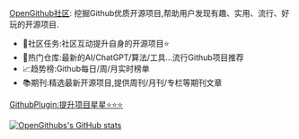 [OpenGithub社区](https://open.itc.cn/): 挖掘Github优质开源项目,帮助用户发现有趣、实用、流行、好玩的开源项目.
- 🤝社区任务:社区互动提升自身的开源项目⭐
- 🌋热门仓库:最新的AI/ChatGPT/算法/工具...流行Github项目推荐
- 📈趋势榜:Github每日/周/月实时榜单
- 📚期刊:精选最新开源项目,提供周刊/月刊/专栏等期刊文章

[GithubPlugin:提升项目星星⭐⭐⭐](http://121.36.99.196:8899/)

[![OpenGithubs's GitHub stats](https://github-readme-stats.vercel.app/api?username=OpenGithubs&show_icons=true)](https://github.com/OpenGithubs/OpenGithubs)
